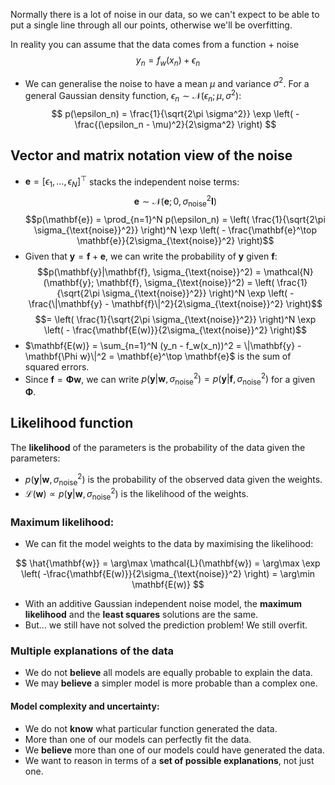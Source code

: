 Normally there is a lot of noise in our data, so we can't expect to be able to put a single line through all our points, otherwise we'll be overfitting. 

In reality you can assume that the data comes from a function + noise
$$
y_n = f_w(x_n)+ \epsilon_n
$$
- We can generalise the noise to have a mean $\mu$ and variance $\sigma^2$. For a general Gaussian density function, $\epsilon_n \sim \mathcal{N}(\epsilon_n;\mu, \sigma^2)$:
$$
p(\epsilon_n) = \frac{1}{\sqrt{2\pi \sigma^2}} \exp \left( - \frac{(\epsilon_n - \mu)^2}{2\sigma^2} \right)
$$
## Vector and matrix notation view of the noise
- $\mathbf{e} = [\epsilon_1, \dots, \epsilon_N]^\top$ stacks the independent noise terms:  $$\mathbf{e} \sim \mathcal{N}(\mathbf{e}; 0, \sigma_{\text{noise}}^2 \mathbf{I})$$
$$p(\mathbf{e}) = \prod_{n=1}^N p(\epsilon_n) = \left( \frac{1}{\sqrt{2\pi \sigma_{\text{noise}}^2}} \right)^N \exp \left( - \frac{\mathbf{e}^\top \mathbf{e}}{2\sigma_{\text{noise}}^2} \right)$$
- Given that $\mathbf{y} = \mathbf{f} + \mathbf{e}$, we can write the probability of $\mathbf{y}$ given $\mathbf{f}$:
$$p(\mathbf{y}|\mathbf{f}, \sigma_{\text{noise}}^2) = \mathcal{N}(\mathbf{y}; \mathbf{f}, \sigma_{\text{noise}}^2) = \left( \frac{1}{\sqrt{2\pi \sigma_{\text{noise}}^2}} \right)^N \exp \left( - \frac{\|\mathbf{y} - \mathbf{f}\|^2}{2\sigma_{\text{noise}}^2} \right)$$$$= \left( \frac{1}{\sqrt{2\pi \sigma_{\text{noise}}^2}} \right)^N \exp \left( - \frac{\mathbf{E(w)}}{2\sigma_{\text{noise}}^2} \right)$$
- $\mathbf{E(w)} = \sum_{n=1}^N (y_n - f_w(x_n))^2 = \|\mathbf{y} - \mathbf{\Phi w}\|^2 = \mathbf{e}^\top \mathbf{e}$ is the sum of squared errors.
- Since $\mathbf{f} = \mathbf{\Phi w}$, we can write $p(\mathbf{y}|\mathbf{w}, \sigma_{\text{noise}}^2) = p(\mathbf{y}|\mathbf{f}, \sigma_{\text{noise}}^2)$ for a given $\mathbf{\Phi}$.

## Likelihood function

The **likelihood** of the parameters is the probability of the data given the parameters:
- $p(\mathbf{y}|\mathbf{w}, \sigma_{\text{noise}}^2)$ is the probability of the observed data given the weights.
- $\mathcal{L}(\mathbf{w}) \propto p(\mathbf{y}|\mathbf{w}, \sigma_{\text{noise}}^2)$ is the likelihood of the weights.

### Maximum likelihood:
- We can fit the model weights to the data by maximising the likelihood:

$$
\hat{\mathbf{w}} = \arg\max \mathcal{L}(\mathbf{w}) = \arg\max \exp \left( -\frac{\mathbf{E(w)}}{2\sigma_{\text{noise}}^2} \right) = \arg\min \mathbf{E(w)}
$$

- With an additive Gaussian independent noise model, the **maximum likelihood** and the **least squares** solutions are the same.
- But... we still have not solved the prediction problem! We still overfit.

### Multiple explanations of the data

- We do not **believe** all models are equally probable to explain the data.
- We may **believe** a simpler model is more probable than a complex one.

#### Model complexity and uncertainty:
- We do not **know** what particular function generated the data.
- More than one of our models can perfectly fit the data.
- We **believe** more than one of our models could have generated the data.
- We want to reason in terms of a **set of possible explanations**, not just one.


